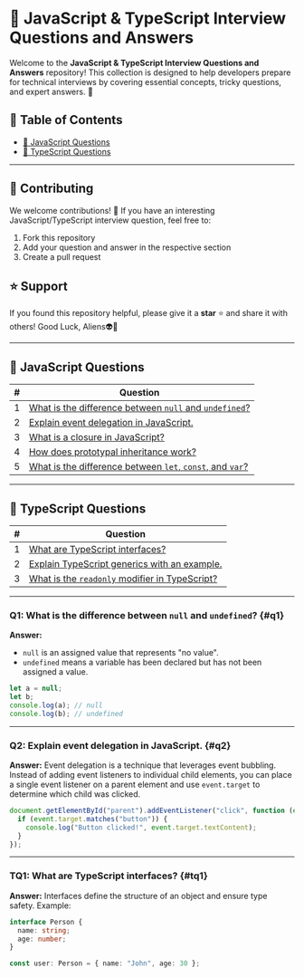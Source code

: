 # 🚀 JavaScript & TypeScript Interview Questions and Answers

Welcome to the **JavaScript & TypeScript Interview Questions and Answers** repository! This collection is designed to help developers prepare for technical interviews by covering essential concepts, tricky questions, and expert answers. 🌟

## 📜 Table of Contents

- [📌 JavaScript Questions](#-javascript-questions)
- [📌 TypeScript Questions](#-typescript-questions)

---

## 🤝 Contributing

We welcome contributions! 🚀 If you have an interesting JavaScript/TypeScript interview question, feel free to:

1. Fork this repository
2. Add your question and answer in the respective section
3. Create a pull request

## ⭐ Support

If you found this repository helpful, please give it a **star** ⭐ and share it with others! Good Luck, Aliens👽🚀

---

## 📌 JavaScript Questions

| #  | Question |
|----|----------|
| 1  | [What is the difference between `null` and `undefined`?](#q1) |
| 2  | [Explain event delegation in JavaScript.](#q2) |
| 3  | [What is a closure in JavaScript?](#q3) |
| 4  | [How does prototypal inheritance work?](#q4) |
| 5  | [What is the difference between `let`, `const`, and `var`?](#q5) |

---

## 📌 TypeScript Questions

| #  | Question |
|----|----------|
| 1  | [What are TypeScript interfaces?](#tq1) |
| 2  | [Explain TypeScript generics with an example.](#tq2) |
| 3  | [What is the `readonly` modifier in TypeScript?](#tq3) |

---

### Q1: What is the difference between `null` and `undefined`? {#q1}

**Answer:**
- `null` is an assigned value that represents "no value".
- `undefined` means a variable has been declared but has not been assigned a value.

```js
let a = null;
let b;
console.log(a); // null
console.log(b); // undefined
```

---

### Q2: Explain event delegation in JavaScript. {#q2}

**Answer:**
Event delegation is a technique that leverages event bubbling. Instead of adding event listeners to individual child elements, you can place a single event listener on a parent element and use `event.target` to determine which child was clicked.

```js
document.getElementById("parent").addEventListener("click", function (event) {
  if (event.target.matches("button")) {
    console.log("Button clicked!", event.target.textContent);
  }
});
```

---



### TQ1: What are TypeScript interfaces? {#tq1}

**Answer:**
Interfaces define the structure of an object and ensure type safety. Example:

```ts
interface Person {
  name: string;
  age: number;
}

const user: Person = { name: "John", age: 30 };
```

